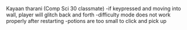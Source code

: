 Kayaan tharani (Comp Sci 30 classmate)
    -if keypressed and moving into wall, player will glitch back and forth 
    -difficulty mode does not work properly after restarting 
    -potions are too small to click and pick up